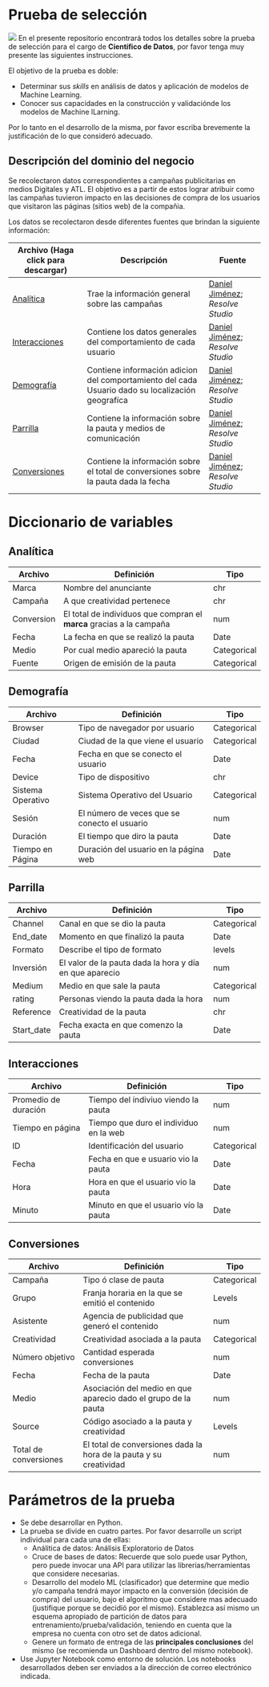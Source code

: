 # Prueba de selección
![](https://media.licdn.com/dms/image/C4D0BAQGkEgvEjR4KAA/company-logo_200_200/0?e=2159024400&v=beta&t=mvyJ3YPQksA6rjoxotFGcbfDQrxbq5t6a2qYWPg6Hb8)
En el presente repositorio encontrará todos los detalles sobre la prueba de selección para el cargo de **Científico de Datos**, por favor tenga muy presente las siguientes instrucciones.

El objetivo de la prueba es doble:

* Determinar sus *skills* en análisis de datos y aplicación de modelos de Machine Learning.
* Conocer sus capacidades en la construcción y validaciónde los modelos de Machine lLarning.

Por lo tanto en el desarrollo de la misma, por favor escriba brevemente la justificación de lo que consideró adecuado.

 
## Descripción del dominio del negocio

Se recolectaron datos correspondientes a campañas publicitarias en medios Digitales y ATL. El objetivo es a partir de estos lograr atribuir como las campañas tuvieron impacto en las decisiones de compra de los usuarios que visitaron las páginas (sitios web) de la compañia.

Los datos se recolectaron desde diferentes fuentes que brindan la siguiente información:


|Archivo (Haga click para descargar)   | Descripción           | Fuente                           |
| -------- | ---------------------- | ---------------------------------- |
| [Analítica](https://github.com/ResolveProductTeam/Prueba-de-seleccion/blob/master/Data/Analitica.xlsx)| Trae la información general sobre las campañas | [Daniel Jiménez](danieljimenezm.com); _Resolve Studio_ |
| [Interacciones](https://github.com/ResolveProductTeam/Prueba-de-seleccion/blob/master/Data/Interacciones.xlsx) | Contiene los datos generales del comportamiento de cada usuario| [Daniel Jiménez](danieljimenezm.com); _Resolve Studio_|
| [Demografía](https://github.com/ResolveProductTeam/Prueba-de-seleccion/blob/master/Data/Demografi%CC%81a.xlsx) | Contiene  información adicion  del comportamiento del cada Usuario dado su localización geografíca | [Daniel Jiménez](danieljimenezm.com); _Resolve Studio_|
| [Parrilla](https://github.com/ResolveProductTeam/Prueba-de-seleccion/blob/master/Data/Parrilla.xlsx) |Contiene la información sobre la pauta y medios de comunicación|[Daniel Jiménez](danieljimenezm.com); _Resolve Studio_|
| [Conversiones](https://github.com/ResolveProductTeam/Prueba-de-seleccion/blob/master/Data/Participaciones.xlsx) |Contiene la información sobre el total de conversiones sobre la pauta dada la fecha|[Daniel Jiménez](danieljimenezm.com); _Resolve Studio_|

# Diccionario de variables 

## Analítica
|Archivo    | Definición           |Tipo|
|----------|-----------------------|----|
|Marca     | Nombre del anunciante    |chr |
|Campaña   | A que creatividad pertenece | chr|
|Conversion| El total de individuos que compran el **marca** gracias a la campaña| num|
|Fecha     | La fecha en que se realizó la pauta | Date|
|Medio     | Por cual medio apareció la pauta | Categorical|
|Fuente     | Origen de emisión de la pauta  | Categorical|

## Demografía
|Archivo    | Definición           |Tipo|
|----------|-----------------------|----|
|Browser   | Tipo de navegador por usuario| Categorical |
|Ciudad    | Ciudad de la que viene el usuario| Categorical |
|Fecha     | Fecha en que se conecto el usuario| Date |
|Device    | Tipo de dispositivo|chr|
|Sistema Operativo| Sistema Operativo del Usuario| Categorical |
|Sesión| El número de veces que se conecto el usuario| num |
|Duración| El tiempo que diro la pauta|Date|
|Tiempo en Página| Duración del usuario en la página web| Date |

## Parrilla

|Archivo    | Definición           |Tipo|
|----------|-----------------------|----|
|Channel| Canal en que se dio la pauta| Categorical |
|End_date| Momento en que finalizó la pauta| Date|
|Formato| Describe el tipo de formato|levels|
|Inversión| El valor de la pauta dada la hora y día en que aparecio| num|
|Medium| Medio en que sale la pauta| Categorical |
|rating| Personas viendo la pauta dada la hora|num|
|Reference| Creatividad de la pauta|chr|
|Start_date| Fecha exacta en que comenzo la pauta| Date |


## Interacciones
|Archivo    | Definición           |Tipo|
|----------|-----------------------|----|
|Promedio de duración| Tiempo del indiviuo viendo la pauta| num|
|Tiempo en página| Tiempo que duro el individuo en la web|num|
|ID| Identificación del usuario| Categorical |
|Fecha| Fecha en que e usuario vio la pauta|Date|
|Hora| Hora en que el usuario vio la pauta|Date|
|Minuto| Minuto en que el usuario vío la pauta|Date|


## Conversiones
|Archivo    | Definición           |Tipo|
|----------|-----------------------|----|
|Campaña| Tipo ó clase de pauta| Categorical |
|Grupo| Franja horaria en la que se emitió el contenido  | Levels |
|Asistente| Agencia de publicidad que generó el contenido |num|
|Creatividad| Creatividad asociada a la pauta| Categorical |
|Número objetivo| Cantidad esperada conversiones|num|
|Fecha| Fecha de la pauta|Date|
|Medio| Asociación del medio en que aparecio dado el grupo de la pauta|num|
|Source| Código asociado a la pauta y creatividad | Levels |
|Total de conversiones| El total de conversiones dada la hora de la pauta y su creatividad| num |


# Parámetros de la prueba 

* Se debe desarrollar en Python.
* La prueba se divide en cuatro partes. Por favor desarrolle un script individual para cada una de ellas:
  + Análitica de datos: Análisis Exploratorio de Datos
  + Cruce de bases de datos: Recuerde que solo puede usar Python, pero puede invocar una API para utilizar las librerias/herramientas que considere necesarias.
  + Desarrollo del modelo ML (clasificador) que determine que medio y/o campaña tendrá mayor impacto en la conversión (decisión de compra) del usuario, bajo el algoritmo que considere mas adecuado (justifique porque se decidió por el mismo). Establezca así mismo un esquema apropiado de partición de datos para entrenamiento/prueba/validación, teniendo en cuenta que la empresa no cuenta con otro set de datos adicional.
  + Genere un formato de entrega de las **principales conclusiones** del mismo (se recomienda un Dashboard dentro del mismo notebook).
* Use Jupyter Notebook como entorno de solución. Los notebooks desarrollados deben ser enviados a la dirección de correo electrónico indicada.  




















